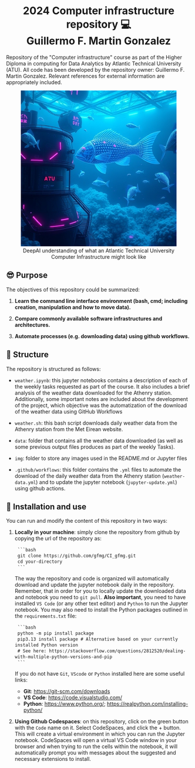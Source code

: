 # <center>2024 Computer infrastructure repository :computer: <br/> Guillermo F. Martin Gonzalez </center>
Repository of the "Computer infrastructure" course as part of the Higher Diploma in computing for Data Analytics by Atlantic Technical University (ATU).  All code has been developed by the repository owner: Guillermo F. Martin Gonzalez. Relevant references for external information are appropriately included.</p>

<figure align="center">
  <img src="./img/ocean_computer.jpg" alt="Atlantic Computer Infrastructure">
  <figcaption> DeepAI understanding of what an Atlantic Technical University Computer Infrastructure might look like</figcaption>
</figure>

## :sunglasses: Purpose
The objectives of this repository could be summarized:  

1. **Learn the command line interface environment (bash, cmd; including creation, manipulation and how to move data).** 

2. **Compare commonly available software infrastructures and architectures.**

4. **Automate processes (e.g. downloading data) using github workflows.**

## :file_folder: Structure
The repository is structured as follows: 

- `weather.ipynb`: this jupyter notebooks contains a description of each of the weekly tasks requested as part of the course. It also includes a brief analysis of the weather data downloaded for the Athenry station. Additionally, some important notes are included about the development of the project, which objective was the automatization of the download of the weather data using GitHub Workflows 

- `weather.sh`: this bash script downloads daily weather data from the Athenry station from the Met Eirean website.  

- `data`: folder that contains all the weather data downloaded (as well as some previous output files produces as part of the weekly Tasks). 

- `img`: folder to store any images used in the README.md or Jupyter files 

- `.github/workflows`: this folder contains the ```.yml``` files to automate the download of the daily weather data from the Athenry station (```weather-data.yml```) and to update the jupyter notebook (```jupyter-update.yml```) using github actions. 

## :rocket: Installation and use
You can run and modify the content of this repository in two ways: 

1. **Locally in your machine**: simply clone the repository from github by copying the url of the repository as: 

        ```bash
        git clone https://github.com/gfmg/CI_gfmg.git
        cd your-directory
        ``` 
    The way the repository and code is organized will automatically download and update the jupyter notebook daily in the repository. Remember, that in order for you to locally update the downloaded data and notebook you need to `git pull`. **Also important**, you need to have installed `VS Code` (or any other text editor) and `Python` to run the Jupyter notebook. You may also need to install the Python packages outlined in the `requirements.txt` file: 

        ```bash  
        python -m pip install package
        pip3.13 install package # Alternative based on your currently installed Python version 
        # See here: https://stackoverflow.com/questions/2812520/dealing-with-multiple-python-versions-and-pip
        ```  

    If you do not have `Git`, `VScode` or `Python` installed here are some useful links: 
      - **Git**: https://git-scm.com/downloads
      - **VS Code**: https://code.visualstudio.com/ 
      - **Python**: https://www.python.org/; https://realpython.com/installing-python/ 

2. **Using Github Codespaces**: on this repository, click on the green button with the `Code` name on it. Select CodeSpaces, and click the + button. This will create a virtual environment in which you can run the Jupyter notebook. CodeSpaces will open a virtual VS Code window in your browser and when trying to run the cells within the notebook, it will automatically prompt you with messages about the suggested and necessary extensions to install. 